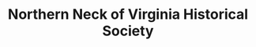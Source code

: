 ---
layout: repo
title: "Northern Neck of Virginia Historical Society"
id: 16238
permalink: repos/16238/
---